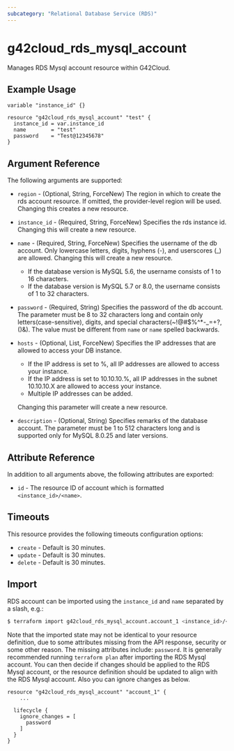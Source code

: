 ```yaml
---
subcategory: "Relational Database Service (RDS)"
---
```


# g42cloud_rds_mysql_account

Manages RDS Mysql account resource within G42Cloud.

## Example Usage

```hcl
variable "instance_id" {}

resource "g42cloud_rds_mysql_account" "test" {
  instance_id = var.instance_id
  name        = "test"
  password    = "Test@12345678"
}
```

## Argument Reference

The following arguments are supported:

* `region` - (Optional, String, ForceNew) The region in which to create the rds account resource. If omitted, the
  provider-level region will be used. Changing this creates a new resource.

* `instance_id` - (Required, String, ForceNew) Specifies the rds instance id. Changing this will create a new resource.

* `name` - (Required, String, ForceNew) Specifies the username of the db account. Only lowercase letters, digits,
  hyphens (-), and userscores (_) are allowed. Changing this will create a new resource.
  + If the database version is MySQL 5.6, the username consists of 1 to 16 characters.
  + If the database version is MySQL 5.7 or 8.0, the username consists of 1 to 32 characters.

* `password` - (Required, String) Specifies the password of the db account. The parameter must be 8 to 32 characters
  long and contain only letters(case-sensitive), digits, and special characters(~!@#$%^*-_=+?,()&). The value must be
  different from `name` or `name` spelled backwards.

* `hosts` - (Optional, List, ForceNew) Specifies the IP addresses that are allowed to access your DB instance.
  + If the IP address is set to %, all IP addresses are allowed to access your instance.
  + If the IP address is set to 10.10.10.%, all IP addresses in the subnet 10.10.10.X are allowed to access
    your instance.
  + Multiple IP addresses can be added.

  Changing this parameter will create a new resource.

* `description` - (Optional, String) Specifies remarks of the database account. The parameter must be 1 to 512
  characters long and is supported only for MySQL 8.0.25 and later versions.

## Attribute Reference

In addition to all arguments above, the following attributes are exported:

* `id` - The resource ID of account which is formatted `<instance_id>/<name>`.

## Timeouts

This resource provides the following timeouts configuration options:

* `create` - Default is 30 minutes.
* `update` - Default is 30 minutes.
* `delete` - Default is 30 minutes.

## Import

RDS account can be imported using the `instance_id` and `name` separated by a slash, e.g.:

```bash
$ terraform import g42cloud_rds_mysql_account.account_1 <instance_id>/<name>
```

Note that the imported state may not be identical to your resource definition, due to some attributes missing from the
API response, security or some other reason. The missing attributes include: `password`. It is generally recommended
running `terraform plan` after importing the RDS Mysql account. You can then decide if changes should be applied to
the RDS Mysql account, or the resource definition should be updated to align with the RDS Mysql account. Also you
can ignore changes as below.

```hcl
resource "g42cloud_rds_mysql_account" "account_1" {
    ...

  lifecycle {
    ignore_changes = [
      password
    ]
  }
}
```
